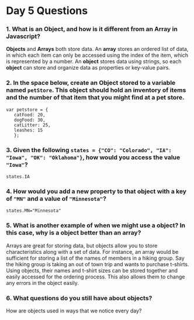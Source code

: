 # Day 5 Questions

### 1. What is an Object, and how is it different from an Array in Javascript?

**Objects** and **Arrays** both store data. An **array** stores an ordered list of data, in which each item can only be accessed using the index of the item, which is represented by a number. An **object** stores data using strings, so each **object** can store and organize data as properties or key-value pairs.


### 2. In the space below, create an Object stored to a variable named `petStore`.  This object should hold an inventory of items and the number of that item that you might find at a pet store.

```
var petstore = {
   catFood: 20,
   dogFood: 30,
   catLitter: 25,
   leashes: 15
   };
```


### 3. Given the following `states = {"CO": "Colorado", "IA": "Iowa", "OK": "Oklahoma"}`, how would you access the value `"Iowa"`?

```
states.IA
```


### 4. How would you add a new property to that object with a key of `"MN"` and a value of `"Minnesota"`?

```
states.MN="Minnesota"
```


### 5. What is another example of when we might use a object?  In this case, why is a object better than an array?

Arrays are great for storing data, but objects allow you to store characteristics along with a set of data. For instance, an array would be sufficient for storing a list of the names of members in a hiking group. Say the hiking group is taking an out of town trip and wants to purchase t-shirts. Using objects, their names and t-shirt sizes can be stored together and easily accessed for the ordering process. This also allows them to change any errors in the object easily.

### 6. What questions do you still have about objects?

How are objects used in ways that we notice every day?
